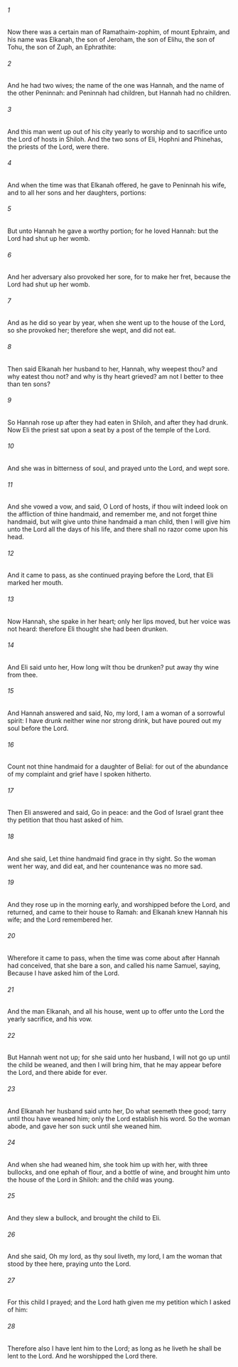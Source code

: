 ###### 1
Now there was a certain man of Ramathaim-zophim, of mount Ephraim, and his name was Elkanah, the son of Jeroham, the son of Elihu, the son of Tohu, the son of Zuph, an Ephrathite:

###### 2
And he had two wives; the name of the one was Hannah, and the name of the other Peninnah: and Peninnah had children, but Hannah had no children.

###### 3
And this man went up out of his city yearly to worship and to sacrifice unto the Lord of hosts in Shiloh. And the two sons of Eli, Hophni and Phinehas, the priests of the Lord, were there.

###### 4
And when the time was that Elkanah offered, he gave to Peninnah his wife, and to all her sons and her daughters, portions:

###### 5
But unto Hannah he gave a worthy portion; for he loved Hannah: but the Lord had shut up her womb.

###### 6
And her adversary also provoked her sore, for to make her fret, because the Lord had shut up her womb.

###### 7
And as he did so year by year, when she went up to the house of the Lord, so she provoked her; therefore she wept, and did not eat.

###### 8
Then said Elkanah her husband to her, Hannah, why weepest thou? and why eatest thou not? and why is thy heart grieved? am not I better to thee than ten sons?

###### 9
So Hannah rose up after they had eaten in Shiloh, and after they had drunk. Now Eli the priest sat upon a seat by a post of the temple of the Lord.

###### 10
And she was in bitterness of soul, and prayed unto the Lord, and wept sore.

###### 11
And she vowed a vow, and said, O Lord of hosts, if thou wilt indeed look on the affliction of thine handmaid, and remember me, and not forget thine handmaid, but wilt give unto thine handmaid a man child, then I will give him unto the Lord all the days of his life, and there shall no razor come upon his head.

###### 12
And it came to pass, as she continued praying before the Lord, that Eli marked her mouth.

###### 13
Now Hannah, she spake in her heart; only her lips moved, but her voice was not heard: therefore Eli thought she had been drunken.

###### 14
And Eli said unto her, How long wilt thou be drunken? put away thy wine from thee.

###### 15
And Hannah answered and said, No, my lord, I am a woman of a sorrowful spirit: I have drunk neither wine nor strong drink, but have poured out my soul before the Lord.

###### 16
Count not thine handmaid for a daughter of Belial: for out of the abundance of my complaint and grief have I spoken hitherto.

###### 17
Then Eli answered and said, Go in peace: and the God of Israel grant thee thy petition that thou hast asked of him.

###### 18
And she said, Let thine handmaid find grace in thy sight. So the woman went her way, and did eat, and her countenance was no more sad.

###### 19
And they rose up in the morning early, and worshipped before the Lord, and returned, and came to their house to Ramah: and Elkanah knew Hannah his wife; and the Lord remembered her.

###### 20
Wherefore it came to pass, when the time was come about after Hannah had conceived, that she bare a son, and called his name Samuel, saying, Because I have asked him of the Lord.

###### 21
And the man Elkanah, and all his house, went up to offer unto the Lord the yearly sacrifice, and his vow.

###### 22
But Hannah went not up; for she said unto her husband, I will not go up until the child be weaned, and then I will bring him, that he may appear before the Lord, and there abide for ever.

###### 23
And Elkanah her husband said unto her, Do what seemeth thee good; tarry until thou have weaned him; only the Lord establish his word. So the woman abode, and gave her son suck until she weaned him.

###### 24
And when she had weaned him, she took him up with her, with three bullocks, and one ephah of flour, and a bottle of wine, and brought him unto the house of the Lord in Shiloh: and the child was young.

###### 25
And they slew a bullock, and brought the child to Eli.

###### 26
And she said, Oh my lord, as thy soul liveth, my lord, I am the woman that stood by thee here, praying unto the Lord.

###### 27
For this child I prayed; and the Lord hath given me my petition which I asked of him:

###### 28
Therefore also I have lent him to the Lord; as long as he liveth he shall be lent to the Lord. And he worshipped the Lord there.

